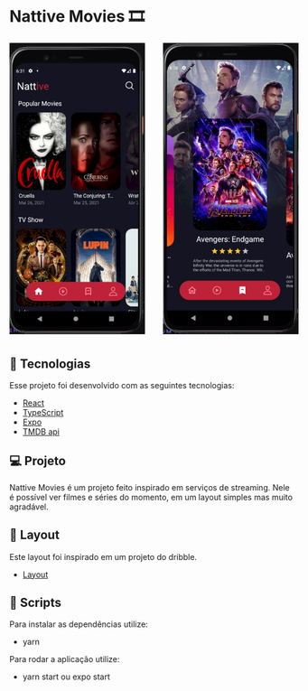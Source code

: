  <h1>Nattive Movies 🎞 </h1>

<div style="display: flex; gap: 2rem; margin-bottom: 40px; width: 240px; heigth: 480px">
  <img src="./.github/home.png" alt="Imagem da home do app"  />
  <img src="./.github/favorites.png" alt="Imagem da pagina de favoritos do app"/>
</div>

## 🚀 Tecnologias

Esse projeto foi desenvolvido com as seguintes tecnologias:

- [React](https://reactjs.org)
- [TypeScript](https://www.typescriptlang.org/)
- [Expo](https://docs.expo.io/)
- [TMDB api](https://developers.themoviedb.org/3)

## 💻 Projeto

Nattive Movies é um projeto feito inspirado em serviços de streaming. Nele é possível
ver filmes e séries do momento, em um layout simples mas muito agradável.

## 🔖 Layout

Este layout foi inspirado em um projeto do dribble.

- [Layout](https://dribbble.com/shots/14791304-Movies-app-design/attachments/6497678?mode=media)

## 📁 Scripts

Para instalar as dependências utilize:

- yarn

Para rodar a aplicação utilize:

- yarn start ou expo start

